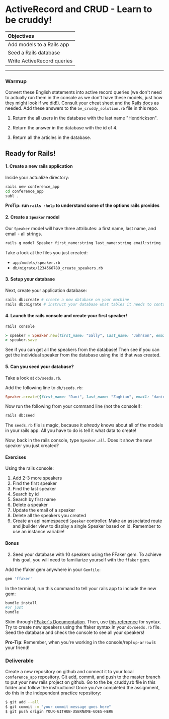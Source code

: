 # ActiveRecord and CRUD - Learn to be cruddy!

| Objectives       |  
| :------------------- |  
| Add models to a Rails app |
| Seed a Rails database |
| Write ActiveRecord queries |  
---

### Warmup
Convert these English statements into active record queries (we don't need to actually run them in the console as we don't have these models, just how they might look if we did!). Consult your cheat sheet and the [Rails docs](http://guides.rubyonrails.org/active_record_querying.html) as needed. Add these answers to the `be_cruddy_solution.rb` file in this repo.

1. Return the all users in the database with the last name "Hendrickson".

2. Return the answer in the database with the id of 4.

3. Return all the articles in the database.


## Ready for Rails!


#### 1. Create a new rails application
Inside your actualize directory:
``` bash
rails new conference_app 
cd conference_app
subl .
```
**ProTip: run `rails -help` to understand some of the options rails provides**

#### 2. Create a `Speaker` model
Our `Speaker` model will have three attributes: a first name, last name, and email - all strings.
``` bash
rails g model Speaker first_name:string last_name:string email:string
```

Take a look at the files you just created:  
* `app/models/speaker.rb`
* `db/migrate/1234566789_create_speakers.rb`

#### 3. Setup your database

Next, create your application database:
```bash
rails db:create # create a new database on your machine
rails db:migrate # instruct your database what tables it needs to contain
```

#### 4. Launch the rails console and create your first speaker!
```bash
rails console
```

```ruby
> speaker = Speaker.new(first_name: "Sally", last_name: "Johnson", email: "sallyj@gmail.com")
> speaker.save
```

See if you can get all the speakers from the database!
Then see if you can get the individual speaker from the database using the id that was created.

#### 5. Can you seed your database?
Take a look at `db/seeds.rb`.

Add the following line to `db/seeds.rb`:
```ruby
Speaker.create({first_name: "Dani", last_name: "Zaghian", email: "danielle@actualize.co"})
```

Now run the following from your command line (not the console!):
```bash
rails db:seed
```

The `seeds.rb` file is magic, because it _already_ knows about all of the models in your rails app. All you have to do is tell it what data to create!

Now, back in the rails console, type `Speaker.all`. Does it show the new speaker you just created?


#### Exercises

Using the rails console:

1. Add 2-3 more speakers
2. Find the first speaker
3. Find the last speaker
4. Search by id
5. Search by first name
6. Delete a speaker
7. Update the email of a speaker
8. Delete all the speakers you created
9. Create an api namespaced `Speaker` controller. Make an associated route and jbuilder view to display a single Speaker based on id. Remember to use an instance variable!


#### Bonus
2. Seed your database with 10 speakers using the FFaker gem. To achieve this goal, you will need to familiarize yourself with the `ffaker` gem.

Add the ffaker gem anywhere in your `Gemfile`:
```ruby
gem 'ffaker'
```

In the terminal, run this command to tell your rails app to include the new gem:
```bash
bundle install
#or just
bundle
```
Skim through [FFaker's Documentation](https://github.com/ffaker/ffaker). Then, use [this reference](https://github.com/ffaker/ffaker/blob/master/REFERENCE.md) for syntax. Try to create new speakers using the ffaker syntax in your `db/seeds.rb` file. Seed the database and check the console to see all your speakers!


**Pro-Tip**: Remember, when you're working in the console/repl `up-arrow` is your friend!


### Deliverable
Create a new repository on github and connect it to your local `conference_app` repository. Git add, commit, and push to the master branch to put your new rails project on github. Go to the be_cruddy.rb file in this folder and follow the instructions! Once you've completed the assignment, do this in the independent practice repository:

```bash
$ git add --all
$ git commit -m "your commit message goes here"
$ git push origin YOUR-GITHUB-USERNAME-GOES-HERE
```
